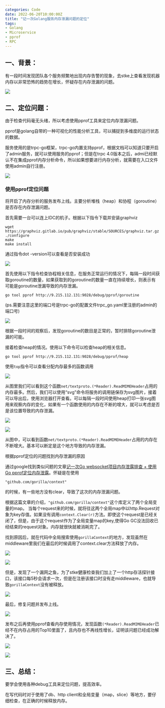 ```yaml
---
categories: Code
date: 2022-06-20T10:00:00Z
title: "记一次Golang服务内存泄漏问题的定位"
tags:
- Golang
- Microservice
- pprof
- RPC
---
```


## 一、背景：

有一段时间发现团队各个服务频繁地出现内存告警的现象，去stke上查看发现机器内存以非常恐怖的趋势在增长，怀疑存在内存泄漏的问题。

![](https://docimg3.docs.qq.com/image/KurOPjJKRMCzrgsidLrNWQ.png?w=1280&h=285.2954375467465)

## 二、定位问题：

由于检查代码毫无头绪，所以考虑使用pprof工具来定位内存泄漏问题。

pprof是golang自带的一种可视化的性能分析工具，可以捕捉到多维度的运行状态的数据。

服务使用的是trpc-go框架，trpc-go内置支持pprof，根据文档可以知道只要开启了admin服务，就可以使用服务的pprof；但是在trpc 4.0版本之后，admi已经默认不在集成pprof内存分析命令，所以如果想要进行内存分析，就需要在入口文件使用admin自行注册。

![](https://docimg7.docs.qq.com/image/2IimEUicZkHqpt2MTqY0nw.png?w=1278&h=1102)

### 使用pprof定位问题

将开启了内存分析的服务发布上线。主要分析堆栈（heap）和协程（goroutine）是否存在内存泄漏问题。

首先需要一台可以连上IDC的机子。根据以下指令下载并安装graphviz

```
wget https://graphviz.gitlab.io/pub/graphviz/stable/SOURCES/graphviz.tar.gz
./configure
make
make install
```

通过指令dot -version可以查看是否安装成功

![](https://docimg3.docs.qq.com/image/ijSBl16HlN9xEKO3NXiKEA.png?w=1280&h=384.84272128749086)

首先使用以下指令检查协程相关信息，在服务正常运行的情况下，每隔一段时间获取goroutine的数量，如果获取到的goroutine的数量一直在持续增长，则表示有可能是goroutine泄漏导致的内存泄漏。

```
go tool pprof http://9.215.112.131:9028/debug/pprof/goroutine
```

(ps.需要注意这里的端口号是trpc-go的配置文件trpc_go.yaml里注册的admin的端口号)

![](https://docimg8.docs.qq.com/image/EREyjJoRx_n6w6r6imqXXg.png?w=1082&h=473)

根据一段时间的观察后，发现goroutine的数目是正常的，暂时排除goroutine泄漏的可能。

接着检查heap的情况。使用以下命令可以检查heap的相关信息。

```
go tool pprof http://9.215.112.131:9028/debug/pprof/heap
```

使用`top`指令可以查看分配内存最多的函数调用

![](https://docimg9.docs.qq.com/image/XZFmo8oOxuLyzDZ6iqV4jA.png?w=1131&h=491)

从图里我们可以看到这个函数`net/textproto.(*Reader).ReadMIMEHeader`占用的内存最多。然后，我们可以使用“svg”命令将服务的调用链保存为svg图片，接着可以导出后，使用浏览器打开查看。可以每隔一段时间使用heap打印一张svg图用来观察内存的变化，如果有一个函数使用的内存在不断的增大，就可以考虑是否是该位置导致的内存泄漏。

![](https://docimg2.docs.qq.com/image/qflI0_Zep_7XCrpnj9fEPQ.png?w=1280&h=639.591054313099)

![](https://docimg10.docs.qq.com/image/0KIGBPYOgDW3Te4Iwqq-2g.png?w=1280&h=623.8082556591212)

从图中，可以看到函数`net/textproto.(*Reader).ReadMIMEHeader`占用的内存在不断增大。基本可以断定是这个地方导致的内存泄漏。

根据pprof定位的问题找到内存泄漏的原因

通过google找到类似问题的文章[记一次Go websocket项目内存泄露排查 + 使用Go pprof定位内存泄露](https://pathbox.github.io/2017/05/27/find-the-reason-memory-leak/)。怀疑是在使用

```
"github.com/gorilla/context" 
```

的时候，有一些地方没有clear，导致了这次的内存泄漏问题。

根据这篇文章的介绍，`"github.com/gorilla/context"`这个库定义了两个全局变量的map。 当每个request来的时候，就将往这两个全局map中以http.Request对象为key存值。如果没有调用`context.Clear(r)`方法。即使这个request是已经关闭了，但是，由于这个request作为了全局变量map的key,使得Go GC没法回收已经结束的request对象。内存就很快就被消耗完了。

找到原因后，就在代码中全局搜索使用`gorillaContext`的地方，发现虽然在middleware里我们在最后的时候调用了context.clear方法释放了内存。

![](https://docimg10.docs.qq.com/image/0wsawhDt5s3I84Emst7Ggw.png?w=1280&h=439.88732394366195)

![](https://docimg6.docs.qq.com/image/SV-oEld2LZ2Ej-3WUPwAzg.png?w=1280&h=636.5498652291105)

但是，发现了一个漏网之鱼，为了stke健康检查我们加上了一个http存活探针接口，该接口每5秒会请求一次，但是在注册该接口时没有走middleware，也就导致`gorillaContext`没有被释放。

![](https://docimg9.docs.qq.com/image/sLj03Eh3O1EP8AA73vTlaA.png?w=1126&h=404)

最后，修复问题并发布上线。

![](https://docimg2.docs.qq.com/image/nbhO44y3bKe7Ap8KnMbuiQ.png?w=1108&h=514)

发布之后再使用pprof查看内存使用情况，发现函数`(*Reader).ReadMIMEHeader`已经不在内存占用的Top10里面了，且内存也不再线性增长，证明该问题已经成功解决了。

![](https://docimg2.docs.qq.com/image/kK5uQ9TabSJO4eD7iuKh8A.png?w=1280&h=396.07547169811323)

![](https://docimg2.docs.qq.com/image/Mvnk7HbTFjAQKBggYJ9Bpw.png?w=1280&h=280.48192771084337)

## 三、总结：

要学会使用各种debug工具来定位问题，提高效率。

在写代码时对于使用了db、http client和全局变量（map，slice）等地方，要仔细检查，在正确的时候释放内存。
